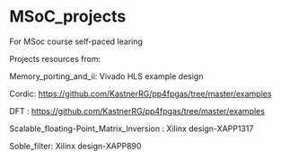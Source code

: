 # MSoC_projects
For MSoc course self-paced learing

Projects resources from:

Memory_porting_and_ii: Vivado HLS example design 

Cordic: https://github.com/KastnerRG/pp4fpgas/tree/master/examples 

DFT : https://github.com/KastnerRG/pp4fpgas/tree/master/examples 

Scalable_floating-Point_Matrix_Inversion : Xilinx design-XAPP1317 

Soble_filter: Xilinx design-XAPP890 
